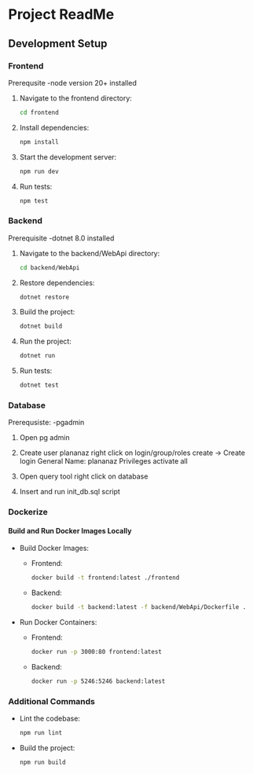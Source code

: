 # Project ReadMe

## Development Setup

### Frontend
Prerequsite
    -node version 20+ installed

1. Navigate to the frontend directory:
    ```bash
    cd frontend
    ```

2. Install dependencies:
    ```bash
    npm install
    ```

3. Start the development server:
    ```bash
    npm run dev
    ```

4. Run tests:
    ```bash
    npm test
    ```

### Backend
Prerequisite
    -dotnet 8.0 installed

1. Navigate to the backend/WebApi directory:
    ```bash
    cd backend/WebApi
    ```

2. Restore dependencies:
    ```bash
    dotnet restore 
    ```

3. Build the project:
    ```bash
    dotnet build
    ```

4. Run the project:
    ```bash
    dotnet run
    ```
5. Run tests:
    ```bash
    dotnet test
    ```
### Database
Prerequsiste:
    -pgadmin
1.  Open pg admin

2.  Create user plananaz
        right click on login/group/roles
        create -> Create login
        General
        Name: plananaz
        Privileges
        activate all

3.  Open query tool
        right click on database

4.  Insert and run init_db.sql script




### Dockerize

#### Build and Run Docker Images Locally

- Build Docker Images:
    - Frontend:
        ```bash
        docker build -t frontend:latest ./frontend
        ```
    - Backend:
        ```bash
        docker build -t backend:latest -f backend/WebApi/Dockerfile .
        ```

- Run Docker Containers:
    - Frontend:
        ```bash
        docker run -p 3000:80 frontend:latest
        ```
    - Backend:
        ```bash
        docker run -p 5246:5246 backend:latest
        ```


### Additional Commands
- Lint the codebase:
  ```bash
  npm run lint
  ```

- Build the project:
  ```bash
  npm run build
  ```